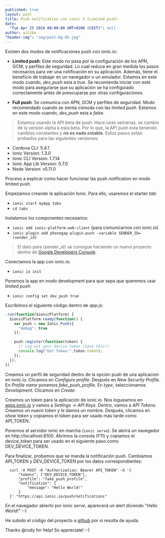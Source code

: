 ```yaml
---
published: true
layout: post
title: Push notification con ionic I (Limited push)
date: 
  "Tue Apr 25 2016 00:00:00 GMT+0200 (CEST)": null
author: aitiba
"header-img": "img/post-bg-05.jpg"
---
```

Existen dos modos de notificaciones push con ionic.io:

- **Limited push**: Este modo no pasa por la configuración de los APN, GCM, y perfiles de seguridad. Lo cual reduce en gran medida los pasos necesarios para ver una notificación en su aplicación. Además, tiene el beneficio de trabajar en un navegador o un emulador. Estamos en este modo cuando, *dev_push* esta a *true*.
Se recomienda iniciar con este modo para asegurarse que su aplicación se ha configurado correctamente antes de preocuparse por otras configuraciones.

- **Full push**: Se comunica con APN, GCM y perfiles de seguridad. Modo recomendado cuando se sienta cómoda con las *limited push*. Estamos en este modo cuando, *dev_push* esta a *false*.


> Estamos usando la API beta de push. Hace unas semanas, se cambio de la versión alpha a esta beta. Por lo que, la API push esta teniendo cambios constantes y **no es nada estable**. Estos pasos están probados para las siguientes versiones:
- Cordova CLI: 5.4.1
- Ionic Version: 1.3.0
- Ionic CLI Version: 1.7.14
- Ionic App Lib Version: 0.7.0
- Node Version: v5.11.0


Proceso a explicar como hacer funcionar las push notification en modo limited push.

Empezamos creando la aplicación Ionic. Para ello, usaremos el starter *tab*:

- `ionic start myApp tabs`
- `cd tabs`

Instalamos los componentes necesarios:

- `ionic add ionic-platform-web-client` (para comunicarnos con ionic.io)
- `ionic plugin add phonegap-plugin-push -variable SENDER_ID=(sender_id)`

> El dato para (sender_id) se consigue haciendo un nuevo proyecto dentro de [Google Developers Console](https://cloud.google.com/console).

Conectamos la app con ionic.io:

- `ionic io init`

Ponemos la app en modo development para que sepa que queremos usar *limited push*:

- `ionic config set dev_push true`

Escribimos el siguiente código dentro de *app.js*:

  ``` javascript
  .run(function($ionicPlatform) {
    $ionicPlatform.ready(function() {
      var push = new Ionic.Push({
        "debug": true
      });

      push.register(function(token) {
        // Log out your device token (Save this!)
        console.log("Got Token:",token.token);
      });
    });
  })
```
Creamos un perfil de seguridad dentro de la opción push de una aplicacion en ionic.io. Clicamos en *Configure profile*. Después en *New Security Profile*. En *Profile name* ponemos *fake_push_profile*. En *type*, seleccionamos *Development*. Clicamos en *Create*.

Creamos un token para la aplicación de ionic.io. Nos logueamos en [apps.ionic.io](http://apps.ionic.io) y vamos a *Settings -> API Keys*. Dentro, vamos a *API Tokens*. Creamos un nuevo token y le damos un nombre. Después, clicamos en *show token* y copiamos el token para ser usado más tarde como API_TOKEN.

Ponemos el servidor ionic en marcha (`ionic serve`). Se abrirá un navegador en http://localhost:8100. Abrimos la consola (F11) y copiamos el device_token para ser usado en el siguiente paso como DEV_DEVICE_TOKEN.

Para finalizar, probamos que se manda la notificación push. Cambiamos API_TOKEN y DEV_DEVICE_TOKEN por los datos correspondientes:

      curl -X POST -H "Authorization: Bearer API_TOKEN" -d '{
          "tokens": ["DEV_DEVICE_TOKEN"],
          "profile": "fake_push_profile",
          "notification": {
              "message": "Hello World!"
          }
      }' "https://api.ionic.io/push/notifications"

En el navegador abierto por *ionic serve*, aparecerá un alert diciendo "Hello World!" :-)

He subido el código del proyecto a [github](https://github.com/aitiba/ionicLimitedPush) por si resulta de ayuda.

Thanks @rudy for help! So appreciate! :-)
